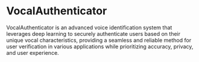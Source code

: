 # VocalAuthenticator
VocalAuthenticator is an advanced voice identification system that leverages deep learning to securely authenticate users based on their unique vocal characteristics, providing a seamless and reliable method for user verification in various applications while prioritizing accuracy, privacy, and user experience.
